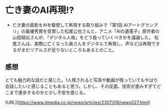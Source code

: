 # 亡き妻のAI再現!?  
- 亡き妻の面影をAIを駆使して再現する取り組みで「第1回 AIアートグランプリ」の最優秀賞を受賞した松尾公也さんと、アニメ「AIの遺電子」原作者の山田胡瓜さんが、「デジタル人格」をどう扱っていくべきかを議論した。
松尾さんは、実際に亡くなった奥さんをデジタルで再現し、声などは再現できるがまだリアルさが足りないところもあるとのこと。
## 感想  
とても魅力的な話だと感じた。1人残されると写真や動画が残っていてもやはり会話したいと感じることもあると思う。しかし、その反面、技術が進みすぎてどこまで進歩するのかと少し不安を感じる。  

(URL)[https://www.itmedia.co.jp/news/articles/2307/09/news027.html]
